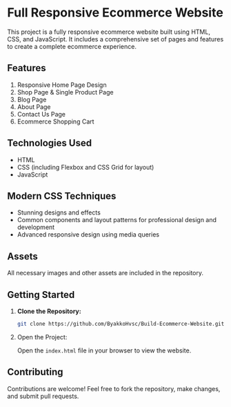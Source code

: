 # Full Responsive Ecommerce Website

This project is a fully responsive ecommerce website built using HTML, CSS, and JavaScript. It includes a comprehensive set of pages and features to create a complete ecommerce experience.

## Features

1. Responsive Home Page Design
2. Shop Page & Single Product Page
3. Blog Page
4. About Page
5. Contact Us Page
6. Ecommerce Shopping Cart

## Technologies Used

- HTML
- CSS (including Flexbox and CSS Grid for layout)
- JavaScript

## Modern CSS Techniques

- Stunning designs and effects
- Common components and layout patterns for professional design and development
- Advanced responsive design using media queries

## Assets

All necessary images and other assets are included in the repository.

## Getting Started

1. **Clone the Repository:**
   ```bash
   git clone https://github.com/ByakkoHvsc/Build-Ecommerce-Website.git

2. Open the Project:
   
   Open the `index.html` file in your browser to view the website.

## Contributing

Contributions are welcome! Feel free to fork the repository, make changes, and submit pull requests.
